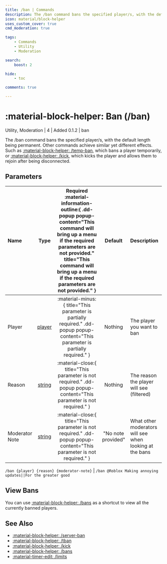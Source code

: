 ```yaml
---
title: /ban | Commands
description: The /ban command bans the specified player/s, with the default length being permanent. Other commands achieve similar yet different effects. Such as /temp-ban, which bans a player temporarily, or /kick, which kicks the player and allows them to rejoin after being disconnected.
icon: material/block-helper
uses_custom_cover: true
cmd_moderation: true

tags:
    - Commands
    - Utility
    - Moderation

search:
    boost: 2

hide:
    - toc

comments: true

---
```

# <p style="color: var(--md-default-fg-color); display: inline;">:material-block-helper: Ban</p> (/ban)
<div style="display:inline;">
<p style="color: var(--destrix-docs--commandcat-utility); display: inline;">Utility</p>,
<p style="color: var(--destrix-docs--commandcat-moderation); display: inline;">Moderation</p>
| <p style="color: var(--md-default-fg-color--light); display: inline;">4</p> | <p style="color: var(--md-default-fg-color--light); display: inline;"> Added 0.1.2</p> | ban
</div>


The /ban command bans the specified player/s, with the default length being permanent. Other commands achieve similar yet different effects. Such as [:material-block-helper: /temp-ban](./tban.md), which bans a player temporarily, or [:material-block-helper: /kick](./kick.md), which kicks the player and allows them to rejoin after being disconnected.

## Parameters

| Name           | Type   | Required :material-information-outline:{ .dd-popup popup-content="This command will bring up a menu if the required parameters are not provided." title="This command will bring up a menu if the required parameters are not provided." } | Default            | Description                                               |
|:----------------|:--------:|:-----------------------------------------------------------------------------------------------------------------------------------------------------------------------------------------------------:|:--------------------:|:-----------------------------------------------------------|
| Player         | [player](../parameters.md#player) | :material-minus:{ title="This parameter is partially required." .dd-popup popup-content="This parameter is partially required." }                                                                                                                                                                                    | Nothing                | The player you want to ban                                |
| Reason         | [string](../parameters.md#string) | :material-close:{ title="This parameter is not required." .dd-popup popup-content="This parameter is not required." }                                                                                                                                                                                    | Nothing                | The reason the player will see (filtered)                |
| Moderator Note | [string](../parameters.md#string) | :material-close:{ title="This parameter is not required." .dd-popup popup-content="This parameter is not required." }                                                                                                                                                                                    | "No note provided" | What other moderators will see when looking at the bans  |



`/ban {player} {reason} {moderator-note}` | `/ban @Roblox Making annoying updates||For the greater good`

## View Bans
You can use [:material-block-helper: /bans](./bans.md) as a shortcut to view all the currently banned players.

## See Also
* [:material-block-helper: /server-ban](./sban.md)
* [:material-block-helper: /tban](./tban.md)
* [:material-block-helper: /kick](./kick.md)
* [:material-block-helper: /bans](./bans.md)
* [:material-timer-edit: /limits](./limits.md)